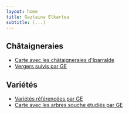 ```yaml
---
layout: home
title: Gaztaina Elkartea
subtitle: (...)
---
```


## Châtaigneraies

- [Carte avec les châtaigneraies d'Iparralde](static/ge_gaztandeiak_map.html)
- [Vergers suivis par GE](static/ge_landaketak.html)

## Variétés

- [Variétés référencées par GE](static/ge_barietateak.html)
- [Carte avec les arbres souche étudiés par GE](static/ge_barietateak.html)
